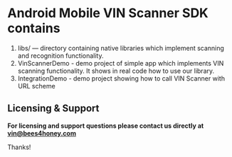 # Android Mobile VIN Scanner SDK contains

1. libs/ — directory containing native libraries which implement scanning and recognition functionality. 
2. VinScannerDemo - demo project of simple app which implements VIN scanning functionality. It shows in real code how to use our library.
3. IntegrationDemo - demo project showing how to call VIN Scanner with URL scheme

## Licensing & Support

**For licensing and support questions please contact us directly at vin@bees4honey.com**

Thanks!